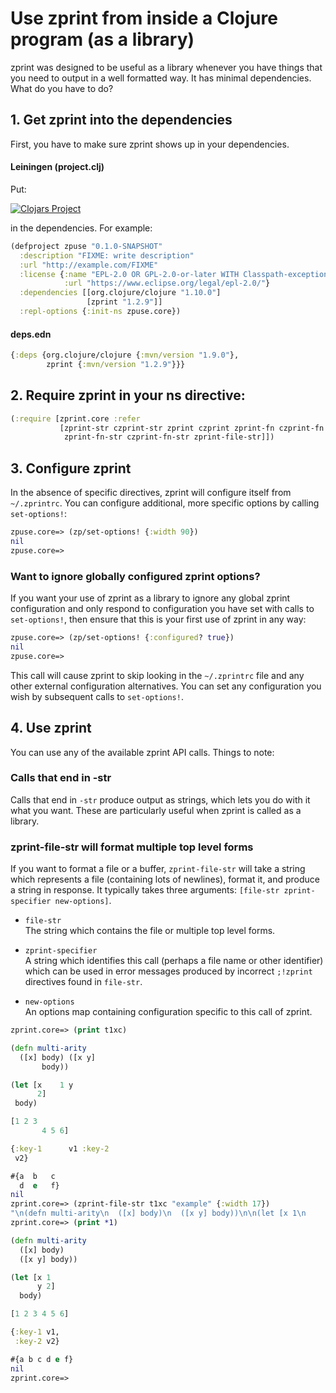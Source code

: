 # Use zprint from inside a Clojure program (as a library)
zprint was designed to be useful as a library whenever you have things
that you need to output in a well formatted way.  It has minimal dependencies.
What do you have to do?
## 1. Get zprint into the dependencies
First, you have to make sure zprint shows up in your dependencies.
#### Leiningen (project.clj)
Put:

[![Clojars Project](https://img.shields.io/clojars/v/zprint.svg)](https://clojars.org/zprint)

in the dependencies.  For example:
```clojure
(defproject zpuse "0.1.0-SNAPSHOT"
  :description "FIXME: write description"
  :url "http://example.com/FIXME"
  :license {:name "EPL-2.0 OR GPL-2.0-or-later WITH Classpath-exception-2.0"
            :url "https://www.eclipse.org/legal/epl-2.0/"}
  :dependencies [[org.clojure/clojure "1.10.0"]
                 [zprint "1.2.9"]]
  :repl-options {:init-ns zpuse.core})
```
#### deps.edn
```clojure
{:deps {org.clojure/clojure {:mvn/version "1.9.0"},
        zprint {:mvn/version "1.2.9"}}}
```
## 2. Require zprint in your ns directive:
```clojure
(:require [zprint.core :refer
           [zprint-str czprint-str zprint czprint zprint-fn czprint-fn
            zprint-fn-str czprint-fn-str zprint-file-str]])
```
## 3. Configure zprint
In the absence of specific directives, zprint will configure itself from
`~/.zprintrc`.  You can configure additional, more specific options by
calling `set-options!`:
```clojure
zpuse.core=> (zp/set-options! {:width 90})
nil
zpuse.core=> 
```
### Want to ignore globally configured zprint options?
If you want your use of zprint as a library to ignore any global zprint
configuration and only respond to configuration you have set with calls to
`set-options!`, then ensure that this is your first use of zprint in
any way:
```clojure
zpuse.core=> (zp/set-options! {:configured? true})
nil
zpuse.core=> 
```
This call will cause zprint to skip looking in the `~/.zprintrc` file and
any other external configuration alternatives.  You can set any configuration
you wish by subsequent calls to `set-options!`.

## 4. Use zprint

You can use any of the available zprint API calls.  Things to note:

### Calls that end in -str 
Calls that end in `-str` produce output as strings, which lets you do with
it what you want.  These are particularly useful when zprint is called as
a library.

### zprint-file-str will format multiple top level forms
If you want to format a file or a buffer, `zprint-file-str` will take
a string which represents a file (containing lots of newlines), format it,
and produce a string in response. It typically takes three arguments:
`[file-str zprint-specifier new-options]`.

  * `file-str`  
  The string which contains the file or multiple top level forms.

  * `zprint-specifier`  
  A string which identifies this call (perhaps a file name or other identifier)
  which can be used in error messages produced by 
  incorrect `;!zprint` directives found in `file-str`.

  * `new-options`  
  An options map containing configuration specific to this call of zprint.

```clojure
zprint.core=> (print t1xc)

(defn multi-arity
  ([x] body) ([x y]
       body))

(let [x    1 y   
      2]
 body)

[1 2 3
       4 5 6]

{:key-1      v1 :key-2    
 v2}

#{a  b   c
  d  e   f}
nil
zprint.core=> (zprint-file-str t1xc "example" {:width 17})
"\n(defn multi-arity\n  ([x] body)\n  ([x y] body))\n\n(let [x 1\n      y 2]\n  body)\n\n[1 2 3 4 5 6]\n\n{:key-1 v1,\n :key-2 v2}\n\n#{a b c d e f}\n"
zprint.core=> (print *1)

(defn multi-arity
  ([x] body)
  ([x y] body))

(let [x 1
      y 2]
  body)

[1 2 3 4 5 6]

{:key-1 v1,
 :key-2 v2}

#{a b c d e f}
nil
zprint.core=> 
```



